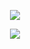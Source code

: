 <p align="center">
<img src = "https://github-readme-stats.vercel.app/api?username=BrentSoler&&show_icons=true&theme=onedark&hide_border=true">
</p>

<p align="center">
  <img src = "https://github-readme-stats.vercel.app/api?username=BrentSoler&&show_icons=true&theme=onedark&hide_border=true](https://streak-stats.demolab.com?user=BrentSoler&theme=onedark&hide_border=true">
</p>
